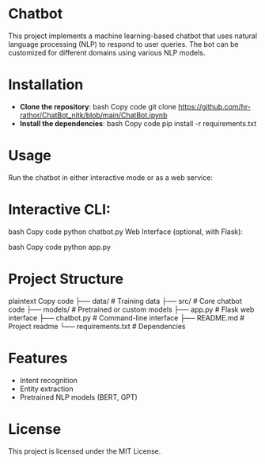 # Chatbot
This project implements a machine learning-based chatbot that uses natural language processing (NLP) to respond to user queries. The bot can be customized for different domains using various NLP models.

# Installation
- **Clone the repository**:
bash
Copy code
git clone https://github.com/hr-rathor/ChatBot_nltk/blob/main/ChatBot.ipynb
- **Install the dependencies**:
bash
Copy code
pip install -r requirements.txt
# Usage
Run the chatbot in either interactive mode or as a web service:

# Interactive CLI:

bash
Copy code
python chatbot.py
Web Interface (optional, with Flask):

bash
Copy code
python app.py
# Project Structure
plaintext
Copy code
├── data/            # Training data
├── src/             # Core chatbot code
├── models/          # Pretrained or custom models
├── app.py           # Flask web interface
├── chatbot.py       # Command-line interface
├── README.md        # Project readme
└── requirements.txt # Dependencies
# Features
- Intent recognition
- Entity extraction
- Pretrained NLP models (BERT, GPT)
# License
This project is licensed under the MIT License.

